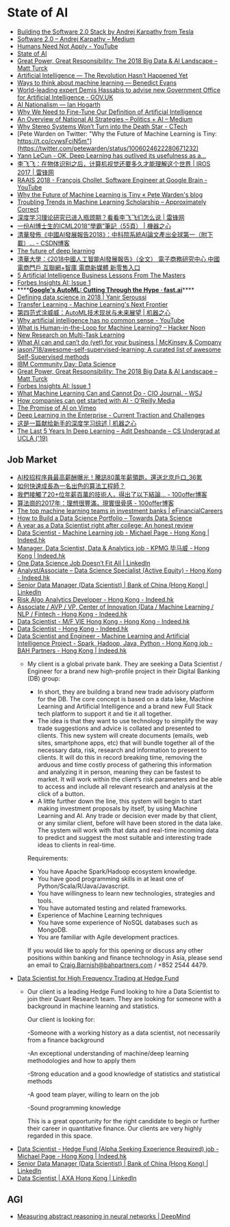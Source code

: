 # State of AI

* [Building the Software 2.0 Stack by Andrej Karpathy from Tesla](https://www.figure-eight.com/building-the-software-2-0-stack-by-andrej-karpathy-from-tesla/)
* [Software 2.0 – Andrej Karpathy – Medium](https://medium.com/@karpathy/software-2-0-a64152b37c35)
* [Humans Need Not Apply - YouTube](https://www.youtube.com/watch?v=7Pq-S557XQU)
* [State of AI](https://www.stateof.ai/)
* [Great Power, Great Responsibility: The 2018 Big Data & AI Landscape – Matt Turck](http://mattturck.com/bigdata2018/)
* [Artificial Intelligence — The Revolution Hasn’t Happened Yet](https://medium.com/@mijordan3/artificial-intelligence-the-revolution-hasnt-happened-yet-5e1d5812e1e7)
* [Ways to think about machine learning — Benedict Evans](https://www.ben-evans.com/benedictevans/2018/06/22/ways-to-think-about-machine-learning-8nefy)
* [World-leading expert Demis Hassabis to advise new Government Office for Artificial Intelligence - GOV.UK](https://www.gov.uk/government/news/world-leading-expert-demis-hassabis-to-advise-new-government-office-for-artificial-intelligence?__s=mnqizqqfa1zqmafmd1zr)
* [AI Nationalism — Ian Hogarth](https://www.ianhogarth.com/blog/2018/6/13/ai-nationalism)
* [Why We Need to Fine-Tune Our Definition of Artificial Intelligence](https://singularityhub.com/2018/06/20/why-we-need-to-fine-tune-our-definition-of-artificial-intelligence/)
* [An Overview of National AI Strategies – Politics + AI – Medium](https://medium.com/politics-ai/an-overview-of-national-ai-strategies-2a70ec6edfd)
* [Why Stereo Systems Won’t Turn into the Death Star - CTech](https://www.calcalistech.com/ctech/articles/0,7340,L-3740813,00.html)
* [Pete Warden on Twitter: "Why the Future of Machine Learning is Tiny: https://t.co/cvwsFciN5m"](https://twitter.com/petewarden/status/1006024622280671232)
* [Yann LeCun - OK, Deep Learning has outlived its usefulness as a...](https://www.facebook.com/yann.lecun/posts/10155003011462143)
* [李飞飞：在物体识别之后，计算机视觉还要多久才能理解这个世界 \| IROS 2017 \| 雷锋网](https://www.leiphone.com/news/201709/sgR1SCxaWEOGchl3.html)
* [RAAIS 2018 - François Chollet, Software Engineer at Google Brain - YouTube](https://www.youtube.com/watch?v=2L2u303FAs8&list=PLht6tyws1YpSOGz2k6bUC1PibVG7ZiRFB&index=6&t=0s)
* [Why the Future of Machine Learning is Tiny « Pete Warden's blog](https://petewarden.com/2018/06/11/why-the-future-of-machine-learning-is-tiny/)
* [Troubling Trends in Machine Learning Scholarship – Approximately Correct](http://approximatelycorrect.com/2018/07/10/troubling-trends-in-machine-learning-scholarship/)
* [深度学习理论研究已进入瓶颈期？看看李飞飞们怎么说 \| 雷锋网](https://www.leiphone.com/news/201709/yXZPFZIUt5klxW5S.html)
* [一份AI博士生的ICML2018“學霸”筆記（55頁） \| 機器之心](https://www.jiqizhixin.com/articles/2018-07-17-21)
* [清華發佈《中國AI發展報告2018》：中科院系統AI論文產出全球第一（附下載）... - CSDN博客](https://blog.csdn.net/tMb8Z9Vdm66wH68VX1/article/details/81048987)
* [The future of deep learning](https://blog.keras.io/the-future-of-deep-learning.html)
* [清華大學：《2018中國人工智能AI發展報告》（全文） 電子商務研究中心 中國電商門戶 互聯網+智庫 電商新媒體 新零售入口](http://www.100ec.cn/detail--6459797.html)
* [5 Artificial Intelligence Business Lessons From The Masters](https://www.forbes.com/sites/maribellopez/2018/07/10/5-artificial-intelligence-business-lessons-from-the-masters/#6862cdcb5753)
* [Forbes Insights AI: Issue 1](https://www.forbes.com/insights-intelai/ai-issue-1/)
* \*\*\*\*[**Google's AutoML: Cutting Through the Hype · fast.ai**](http://www.fast.ai/2018/07/23/auto-ml-3/)\*\*\*\*
* [Defining data science in 2018 \| Yanir Seroussi](https://yanirseroussi.com/2018/07/22/defining-data-science-in-2018/)
* [Transfer Learning - Machine Learning's Next Frontier](http://ruder.io/transfer-learning/)
* [第四范式涂威威：AutoML技术现状与未来展望 \| 机器之心](https://www.jiqizhixin.com/articles/2018-07-12-17)
* [Why artificial intelligence has no common sense - YouTube](https://www.youtube.com/watch?v=NPEPx6VUgrg)
* [What is Human-in-the-Loop for Machine Learning? – Hacker Noon](https://hackernoon.com/what-is-human-in-the-loop-for-machine-learning-2c2152b6dfbb)
* [New Research on Multi-Task Learning](http://blog.fastforwardlabs.com/2018/07/24/ff08-launch.html)
* [What AI can and can’t do \(yet\) for your business \| McKinsey & Company](https://www.mckinsey.com/business-functions/mckinsey-analytics/our-insights/what-ai-can-and-cant-do-yet-for-your-business?cid=other-eml-alt-mkq-mck-oth-1807&hlkid=b1eb159d61ed43ada60757f15901916a&hctky=10157666&hdpid=8cdb0413-e1c4-4e22-89d0-8f57b1559de3)
* [jason718/awesome-self-supervised-learning: A curated list of awesome Self-Supervised methods](https://github.com/jason718/awesome-self-supervised-learning)
* [IBM Community Day: Data Science](https://ibmcommunityday.bemyapp.com/#/conferences)
* [Great Power, Great Responsibility: The 2018 Big Data & AI Landscape – Matt Turck](http://mattturck.com/bigdata2018/)
* [Forbes Insights AI: Issue 1](https://www.forbes.com/insights-intelai/ai-issue-1/)
* [What Machine Learning Can and Cannot Do - CIO Journal. - WSJ](https://blogs.wsj.com/cio/2018/07/27/what-machine-learning-can-and-cannot-do/)
* [How companies can get started with AI - O'Reilly Media](https://www.oreilly.com/ideas/how-companies-can-get-started-with-ai?mkt_tok=eyJpIjoiWlRnM1l6aG1ZVEEyT1dGayIsInQiOiIwOEZtSGFJeGdcLzJLRUliNEgrZlk3bERcL21GZGVoelU5SVA0ZUY5eGpyekxHc0xTendRQjBadEtsUUJ3eU1iRDlQV0hJa0ROYmxcL212NW56ckFmd00xMlBLU055TER4UmJhMzZcL0VLVkJCMlA1TUY0YWxOczZ4R3k1bFpcL2s4blNnIn0)
* [The Promise of AI on Vimeo](https://vimeo.com/215926017)
* [Deep Learning in the Enterprise - Current Traction and Challenges](https://www.techemergence.com/deep-learning-in-the-enterprise-current-traction-and-challenges/)
* [这是一篇献给新手的深度学习综述 \| 机器之心](https://www.jiqizhixin.com/articles/Recent-Advances-in-Deep-Learning-An-Overview)
* [The Last 5 Years In Deep Learning – Adit Deshpande – CS Undergrad at UCLA \('19\)](https://adeshpande3.github.io/adeshpande3.github.io/The-Last-5-Years-in-Deep-Learning)



## Job Market

* [AI校招程序員最高薪酬曝光！騰訊80萬年薪領跑，還送北京戶口\_36氪](https://36kr.com/p/5108039.html)
* [如何快速成長為一名出色的算法工程師？](https://mp.weixin.qq.com/s?__biz=MzA5NzkxMzkwNQ==&mid=2649517953&idx=1&sn=5377bf8a861a38a9fd58bdb4c74136d3&chksm=888152dfbff6dbc9a5faf252702b85ed53985e05c5614ab2e92aa1c9b27c26561bcf94448263)
* [我們接觸了20+位年薪百萬的技術人，得出了以下結論… - 100offer博客](https://cn.100offer.com/blog/posts/351)
* [算法崗的2017年：理想很豐滿，現實很骨感 - 100offer博客](https://cn.100offer.com/blog/posts/340)
* [The top machine learning teams in investment banks \| eFinancialCareers](https://news.efinancialcareers.com/uk-en/315969/top-machine-learning-teams-banks)
* [How to Build a Data Science Portfolio – Towards Data Science](https://towardsdatascience.com/how-to-build-a-data-science-portfolio-5f566517c79c)
* [A year as a Data Scientist right after college: An honest review](https://towardsdatascience.com/a-year-as-a-data-scientist-right-after-college-an-honest-review-40509d07ca04)
* [Data Scientist - Machine Learning job - Michael Page - Hong Kong \| Indeed.hk](https://www.indeed.hk/viewjob?jk=d01ce1e935bafbb2&q=Machine+Learning&l=Hong+Kong&tk=1cil4cmar3cf6d5i&from=ja&alid=5b48959d9008569e14daa847&rgtk=1cil4cmar3cf6d5i)
* [Manager, Data Scientist, Data & Analytics job - KPMG 毕马威 - Hong Kong \| Indeed.hk](https://www.indeed.hk/viewjob?jk=d39c247ef1149272&q=Data+Scientist&l=Hong+Kong&tk=1cil4d4vn2tcrd8q&from=ja&alid=5b4895919008569e14daa836&rgtk=1cil4d4vn2tcrd8q)
* [One Data Science Job Doesn’t Fit All \| LinkedIn](https://www.linkedin.com/pulse/one-data-science-job-doesnt-fit-all-elena-grewal/)
* [Analyst/Associate – Data Science Specialist \(Active Equity\) - Hong Kong - Indeed.hk](https://www.indeed.hk/viewjob?jk=772b70bfe5374b35&tk=1cjkljbt10tji6qj&from=vjnewtab)
* [Senior Data Manager \(Data Scientist\) \| Bank of China \(Hong Kong\) \| LinkedIn](https://www.linkedin.com/jobs/view/770927449/?alertAction=markasviewed&savedSearchAuthToken=1&AQHhidk_5Ddn9gAAAWS2xUItk4ZIlyi1ZncNPzTAjlqN5u603wZyLrlwJqSOGV9OXXlw10z1poGFUpVBLhl4YLcncQ20n5q6S81Jm2DT-eiAlAuC3Yk5srtOn7gsmZ4qSqwZ0hBS4zAOIr9v7hMTIS7qJ2ef44BQLUtqTwirfVuAHeLZtsPU6_xtlzMNX29Re0gNNUr-fGYuM5Bo9_E_mYu9R6A7WzHP2lFuT-Tpg8W-m8PTyyNPY4rvhS2LHdkvqWK8I_GrVJDbQs8apLTGSx8Q4_fNMf3Z8ovygUOckD7knAr-68NlaQ=undefined&AV6tY9qQZnZQgeW247U1WwJcL_7H=undefined&savedSearchId=136232385&refId=7282f13c-ad0e-4b29-930b-7245c311)
* [Risk Algo Analytics Developer - Hong Kong - Indeed.hk](https://www.indeed.hk/viewjob?jk=53b1584767652f00&from=ja&alid=5b48959d9008569e14daa847&rgtk=1cjp639p70d7d3pm)
* [Associate / AVP / VP, Center of Innovation \(Data / Machine Learning / NLP / Fintech - Hong Kong - Indeed.hk](https://www.indeed.hk/viewjob?alid=5b48959d9008569e14daa847&from=ja&jk=08cd6cf7a06338b4&rgtk=1ckb6omih390kakm)
* [Data Scientist - M/F VIE Hong Kong - Hong Kong - Indeed.hk](https://www.indeed.hk/viewjob?alid=5b4895919008569e14daa836&from=ja&jk=0e2036d172ac5242&rgtk=1ckb6or0b36uiai4)
* [Data Scientist - Hong Kong - Indeed.hk](https://www.indeed.hk/viewjob?alid=5b4895919008569e14daa836&from=ja&jk=65b3be9b13fea89b&rgtk=1ckb6or0b36uiai4)
* [Data Scientist and Engineer - Machine Learning and Artificial Intelligence Project - Spark, Hadoop, Java, Python - Hong Kong job - BAH Partners - Hong Kong \| Indeed.hk](https://www.indeed.hk/viewjob?jk=5f4a44a0ac6c8cf1&q=Machine+Learning&l=Hong+Kong&tk=1cktl8l7b3cqeegt&from=ja&alid=5b48959d9008569e14daa847&rgtk=1cktl8l7b3cqeegt)
  * My client is a global private bank. They are seeking a Data Scientist / Engineer for a brand new high-profile project in their Digital Banking \(DB\) group:

    * In short, they are building a brand new trade advisory platform for the DB. The core concept is based on a data lake, Machine Learning and Artificial Intelligence and a brand new Full Stack tech platform to support it and tie it all together.
    * The idea is that they want to use technology to simplify the way trade suggestions and advice is collated and presented to clients. This new system will create documents \(emails, web sites, smartphone apps, etc\) that will bundle together all of the necessary data, risk, research and information to present to clients. It will do this in record breaking time, removing the arduous and time costly process of gathering this information and analyzing it in person, meaning they can be fastest to market. It will work within the client’s risk parameters and be able to access and include all relevant research and analysis at the click of a button.
    * A little further down the line, this system will begin to start making investment proposals by itself, by using Machine Learning and AI. Any trade or decision ever made by that client, or any similar client, before will have been stored in the data lake. The system will work with that data and real-time incoming data to predict and suggest the most suitable and interesting trade ideas to clients in real-time.

    Requirements:

    * You have Apache Spark/Hadoop ecosystem knowledge.
    * You have good programming skills in at least one of Python/Scala/R/Java/Javascript.
    * You have willingness to learn new technologies, strategies and tools.
    * You have automated testing and related frameworks.
    * Experience of Machine Learning techniques
    * You have some experience of NoSQL databases such as MongoDB.
    * You are familiar with Agile development practices.

    If you would like to apply for this opening or discuss any other positions within banking and finance technology in Asia, please send an email to Craig.Barnish@bahpartners.com / +852 2544 4479.
* [Data Scientist for High Frequency Trading at Hedge Fund](https://www.efinancialcareers.hk/jobs-Hong_Kong-Hong_Kong-Data_Scientist_for_High_Frequency_Trading_at_Hedge_Fund.id03417101?query=cGFnZT0xJnBhZ2VTaXplPTI0JnNlYXJjaE1vZGU9REVGQVVMVF9TRUFSQ0gmZmlsdGVyR3JvdXBGb3JtLmluY2x1ZGVSZWZyZXNoZWQ9dHJ1ZQ%3D%3D&event=JOB_SAVE_UNSAVE&jobSavedId=3417101)
  * Our client is a leading Hedge Fund looking to hire a Data Scientist to join their Quant Research team. They are looking for someone with a background in machine learning and statistics.

    Our client is looking for: 

    -Someone with a working history as a data scientist, not necessarily from a finance background

    -An exceptional understanding of machine/deep learning methodologies and how to apply them

    -Strong education and a good knowledge of statistics and statistical methods

    -A good team player, willing to learn on the job

    -Sound programming knowledge

    This is a great opportunity for the right candidate to begin or further their career in quantitative finance. Our clients are very highly regarded in this space. 
* [Data Scientist - Hedge Fund \(Alpha Seeking Experience Required\) job - Michael Page - Hong Kong \| Indeed.hk](https://www.indeed.hk/viewjob?jk=416029054f71e7dc&q=Machine+Learning&l=Hong+Kong&tk=1cktl8l7b3cqeegt&from=ja&alid=5b48959d9008569e14daa847&rgtk=1cktl8l7b3cqeegt)
* [Senior Data Manager \(Data Scientist\) \| Bank of China \(Hong Kong\) \| LinkedIn](https://www.linkedin.com/jobs/view/809513604/?alertAction=markasviewed&savedSearchAuthToken=1&AQFWab7ZYdLauQAAAWVG_VxbmSs2LSFGVdmcyZepqOTPH_Do2V97YezCOZrGM-h_7KvuVAA_WeLaE-zVuHna5YbjuD7I9C7tq48kTxVYve8a02rHb8n-BiwEaEJTix0_CWcFSS9p0JWa1SllwSP2i5rlrouaI2eR8511767fjaQMbeRd-7gX7uzZUrYDonA5XwYUlw9-d5d8ggojBVbP5Y1YxCMl9F7CcjiVePZLtbgNKeetSfcLreLef2TJH49IINwgn2_oA-XhnN7fLGtJMLsNvjy9lIjgQU6iF-0AF3ZoqLyDGriJDg=undefined&AQRhS0iN3cfblK6Owbovt6Dh4Dpb=undefined&savedSearchId=136232385&refId=c192b993-9381-40e5-8af6-0a250ed45f74&trk=eml-job-alert-member-details&midToken=AQHGNrfs0SpKkA&trkEmail=eml-email_job_alert_single_02-null-6-null-null-11edfv~jkxqb676~lf-null-jobs~view&lipi=urn:li:page:email_email_job_alert_single_02;grrXTM5lTsK61EEVOEzbXQ)
* [Data Scientist \| AXA Hong Kong \| LinkedIn](https://www.linkedin.com/jobs/view/812205452/?alertAction=markasviewed&savedSearchAuthToken=1&AQG5PQk621W7JwAAAWVG_Y7RA9gZPO26a_W_UjnuFdTZ3Bmydl0jkdTBWkl5FrxQY2sS3TneAwAMXgR2MBJ5KmppQs7mqBpT3tM9fTdbiGkGV35B1V_iDlF3Pj-3yJULwLbVDwmcMJ8TT3K5R65XXm44ntd2RUHlE2XB_XwCnyIrj2vKrMNjSr0k0VSzn2_703JQ37sT8lk6GmTPgbA07ayfZ_1ibJHQZYapVGzzrpm31HvycDaqTfXtfIOL_Rx8Ip0j_lbh6hH1Qcx-0HvU96Y1mUSVa86snjEwdnxwMjJieoiV1UZyIg=undefined&AUicWVEvUO8Xw_vkxgXw1baHBxnZ=undefined&savedSearchId=136232495&refId=0801fd8d-a0f0-44ca-a3d4-b9691dfee8e4&trk=eml-job-alert-member-details&midToken=AQHGNrfs0SpKkA&trkEmail=eml-email_job_alert_single_02-null-4-null-null-11edfv~jkxqbd5c~3o-null-jobs~view&lipi=urn:li:page:email_email_job_alert_single_02;qYtI6P/zR1OiU8C7vQQ0vg)

## AGI

* [Measuring abstract reasoning in neural networks \| DeepMind](https://deepmind.com/blog/measuring-abstract-reasoning/)

